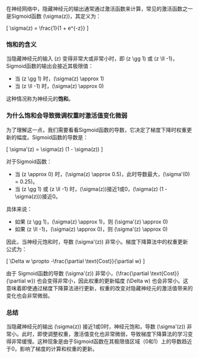 在神经网络中，隐藏神经元的输出通常通过激活函数来计算，常见的激活函数之一是Sigmoid函数 \(\sigma(z)\)，其定义为：

\[ \sigma(z) = \frac{1}{1 + e^{-z}} \]

### 饱和的含义

当隐藏神经元的输入 \(z\) 变得非常大或非常小时，即 \(z \gg 1\) 或 \(z \ll -1\)，Sigmoid函数的输出会接近其极限值：

- 当 \(z \gg 1\) 时，\(\sigma(z) \approx 1\)
- 当 \(z \ll -1\) 时，\(\sigma(z) \approx 0\)

这种情况称为神经元的**饱和**。

### 为什么饱和会导致微调权重时激活值变化微弱

为了理解这一点，我们需要看看Sigmoid函数的导数，它决定了梯度下降时权重更新的幅度。Sigmoid函数的导数是：

\[ \sigma'(z) = \sigma(z) (1 - \sigma(z)) \]

对于Sigmoid函数：

- 当 \(z \approx 0\) 时，\(\sigma(z) \approx 0.5\)，此时导数最大，\(\sigma'(0) = 0.25\)。
- 当 \(z \gg 1\) 或 \(z \ll -1\) 时，\(\sigma(z)\)接近1或0，\(\sigma(z) (1 - \sigma(z))\)接近0。

具体来说：

- 如果 \(z \gg 1\)，\(\sigma(z) \approx 1\)，则 \(\sigma'(z) \approx 0\)
- 如果 \(z \ll -1\)，\(\sigma(z) \approx 0\)，则 \(\sigma'(z) \approx 0\)

因此，当神经元饱和时，导数 \(\sigma'(z)\) 非常小。梯度下降算法中的权重更新公式为：

\[ \Delta w \propto -\frac{\partial \text{Cost}}{\partial w} \]

由于 Sigmoid函数的导数 \(\sigma'(z)\) 非常小，\(\frac{\partial \text{Cost}}{\partial w}\) 也会变得非常小，因此权重的更新幅度 \(\Delta w\) 也会非常小。这意味着即使通过梯度下降算法进行更新，权重的改变对隐藏神经元的激活值带来的变化也会非常微弱。

### 总结

当隐藏神经元的输出 \(\sigma(z)\) 接近1或0时，神经元饱和，导数 \(\sigma'(z)\) 非常小。此时，即使调整权重，激活值变化也非常微弱，导致梯度下降算法的学习变得非常缓慢。这种现象是由于Sigmoid函数在其极限值区域（0和1）上的导数趋近于0，影响了梯度的计算和权重的更新。
